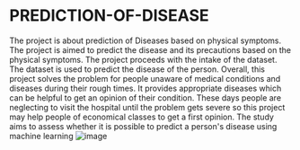 # PREDICTION-OF-DISEASE
The project is about prediction of Diseases based on physical symptoms.
The project is aimed to predict the disease and its precautions based on the physical symptoms. The project proceeds with the intake of the dataset. The dataset is used to predict the disease of the person. Overall, this project solves the problem for people unaware of medical conditions and diseases during their rough times. It provides appropriate diseases which can be helpful to get an opinion of their condition. These days people are neglecting to visit the hospital until the problem gets severe so this project may help people of economical classes to get a first opinion. The study aims to assess whether it is possible to predict a person's disease using machine learning
![image](https://user-images.githubusercontent.com/116060612/196358512-629a2201-01d6-4acc-96bf-bfd4df0ab5b3.png)
